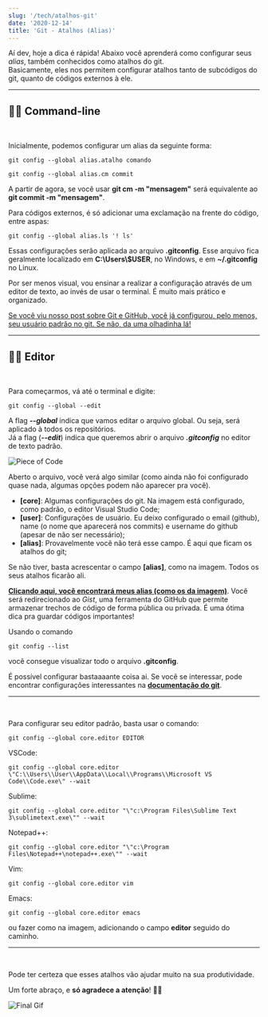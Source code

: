 ```yaml
---
slug: '/tech/atalhos-git'
date: '2020-12-14'
title: 'Git - Atalhos (Alias)'
---
```


Aí dev, hoje a dica é rápida! Abaixo você aprenderá como configurar seus _alias_, também conhecidos como atalhos do git.  
Basicamente, eles nos permitem configurar atalhos tanto de subcódigos do git, quanto de códigos externos à ele.  

---

## 🤏🏽 Command-line  

<br />

Inicialmente, podemos configurar um alias da seguinte forma:

```git
git config --global alias.atalho comando
```

```git
git config --global alias.cm commit
```

A partir de agora, se você usar **git cm -m "mensagem"** será equivalente ao **git commit -m "mensagem"**.

Para códigos externos, é só adicionar uma exclamação na frente do código, entre aspas:

```git
git config --global alias.ls '! ls'
```

Essas configurações serão aplicada ao arquivo **.gitconfig**. Esse arquivo fica geralmente localizado em **C:\Users\\$USER**, no Windows, e em **~/.gitconfig** no Linux.

Por ser menos visual, vou ensinar a realizar a configuração através de um editor de texto, ao invés de usar o terminal. É muito mais prático e organizado.

[Se você viu nosso post sobre Git e GitHub, você já configurou, pelo menos, seu usuário padrão no git. Se não, da uma olhadinha lá!](https://inputon.com.br/tech/resumo-git-github)

---

## ✍🏽 Editor  

<br />

Para começarmos, vá até o terminal e digite:

```git
git config --global --edit
```

A flag _**--global**_ indica que vamos editar o arquivo global. Ou seja, será aplicado à todos os repositórios.  
Já a flag (_**--edit**_) indica que queremos abrir o arquivo _**.gitconfig**_ no editor de texto padrão.  

![Piece of Code](https://i.imgur.com/a5WlVKw.png)

Aberto o arquivo, você verá algo similar (como ainda não foi configurado quase nada, algumas opções podem não aparecer pra você).

- **[core]**: Algumas configurações do git. Na imagem está configurado, como padrão, o editor Visual Studio Code;
- **[user]**: Configurações de usuário. Eu deixo configurado o email (github), name (o nome que aparecerá nos commits) e username do github (apesar de não ser necessário);
- **[alias]**: Provavelmente você não terá esse campo. É aqui que ficam os atalhos do git;  

Se não tiver, basta acrescentar o campo **[alias]**, como na imagem. Todos os seus atalhos ficarão ali.

[**Clicando aqui, você encontrará meus alias (como os da imagem)**](https://gist.github.com/pedrovasalmeida/fb8225078d853cafdfe83958590c01e0). Você será redirecionado ao _Gist_, uma ferramenta do GitHub que permite armazenar trechos de código de forma pública ou privada. É uma ótima dica pra guardar códigos importantes!  

Usando o comando
```git
git config --list
```
você consegue visualizar todo o arquivo **.gitconfig**.

É possível configurar bastaaaante coisa ai. Se você se interessar, pode encontrar configurações interessantes na [**documentação do git**](https://git-scm.com/docs/git-config).

---

<br />

Para configurar seu editor padrão, basta usar o comando:

```git
git config --global core.editor EDITOR
```

VSCode:

```git
git config --global core.editor \"C:\\Users\\User\\AppData\\Local\\Programs\\Microsoft VS Code\\Code.exe\" --wait
```

Sublime:

```git
git config --global core.editor "\"c:\Program Files\Sublime Text 3\sublimetext.exe\"" --wait
```

Notepad++:

```git
git config --global core.editor "\"c:\Program Files\Notepad++\notepad++.exe\"" --wait
```

Vim:

```git
git config --global core.editor vim
```

Emacs:

```git
git config --global core.editor emacs
```

ou fazer como na imagem, adicionando o campo **editor** seguido do caminho.

---

<br />

Pode ter certeza que esses atalhos vão ajudar muito na sua produtividade.  



<div>

Um forte abraço, e **só agradece a atenção**! 🙏🏽  

![Final Gif](https://media1.tenor.com/images/ed3bc2e831bd666a436b779640358b32/tenor.gif?itemid=17808977)

</div>